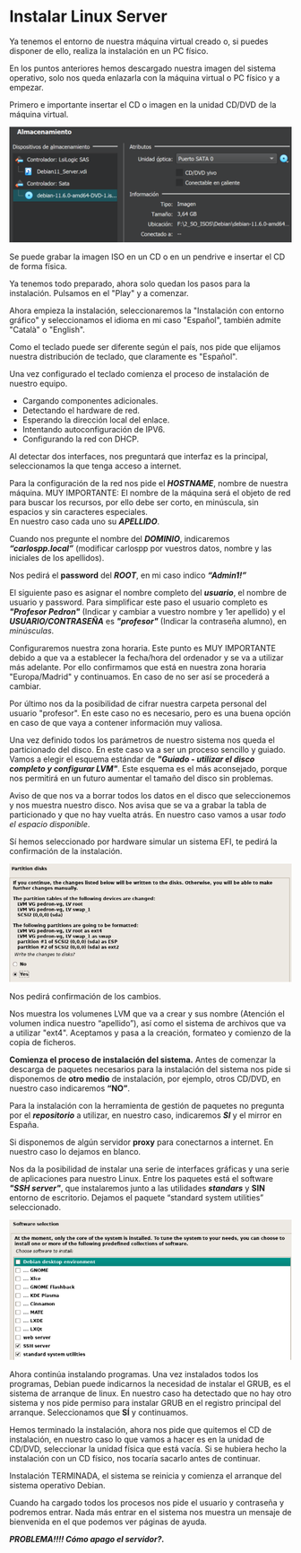# Instalar Linux Server
Ya tenemos el entorno de nuestra máquina virtual creado o, si puedes disponer de ello, realiza la instalación en un PC físico.

En los puntos anteriores hemos descargado nuestra imagen del sistema operativo, solo nos queda enlazarla con la máquina virtual o PC físico y a empezar.

Primero e importante insertar el CD o imagen en la unidad CD/DVD de la máquina virtual.

![Imagen Interfaz Unidad Óptica](img/confiInicioVbox_controCD_2.png)


Se puede grabar la imagen ISO en un CD o en un pendrive e insertar el CD de forma física.

Ya tenemos todo preparado, ahora solo quedan los pasos para la instalación. Pulsamos en el "Play" y a comenzar.


Ahora empieza la instalación, seleccionaremos la "Instalación con entorno gráfico" y seleccionamos el idioma en mi caso "Español", también admite "Català" o "English".


Como el teclado puede ser diferente según el país, nos pide que elijamos nuestra distribución de teclado, que claramente es "Español".

Una vez configurado el teclado comienza el proceso de instalación de nuestro equipo.

* Cargando componentes adicionales. 
* Detectando el hardware de red.
* Esperando la dirección local del enlace. 
* Intentando autoconfiguración de IPV6. 
* Configurando la red con DHCP.

Al detectar dos interfaces, nos preguntará que interfaz es la principal, seleccionamos la que tenga acceso a internet.

Para la configuración de la red nos pide el ***HOSTNAME***, nombre de nuestra máquina.
MUY IMPORTANTE: El nombre de la máquina será el objeto de red para buscar los recursos, por ello debe ser corto, en minúscula, sin espacios y sin caracteres especiales.  
En nuestro caso cada uno su ***APELLIDO***.

Cuando nos pregunte el nombre del ***DOMINIO***, indicaremos ***“carlospp.local”*** (modificar carlospp por vuestros datos, nombre y las iniciales de los apellidos).

Nos pedirá el **password** del ***ROOT***, en mi caso indico ***“Admin1!”***

El siguiente paso es asignar el nombre completo del ***usuario***, el nombre de usuario y password.
Para simplificar este paso el usuario completo es ***"Profesor Pedron"*** (Indicar y cambiar a vuestro nombre y 1er apellido) y el ***USUARIO/CONTRASEÑA*** es ***"profesor"*** (Indicar la contraseña alumno), en *minúsculas*.

Configuraremos nuestra zona horaria. Este punto es MUY IMPORTANTE debido a que va a establecer la fecha/hora del ordenador y se va a utilizar más adelante. Por ello confirmamos que está en nuestra zona horaria "Europa/Madrid" y continuamos. En caso de no ser así se procederá a cambiar.

Por último nos da la posibilidad de cifrar nuestra carpeta personal del usuario "profesor". En este caso no es necesario, pero es una buena opción en caso de que vaya a contener información muy valiosa.

Una vez definido todos los parámetros de nuestro sistema nos queda el particionado del disco. En este caso va a ser un proceso sencillo y guiado.
Vamos a elegir el esquema estándar de ***"Guiado - utilizar el disco completo y configurar LVM"***. Este esquema es el más aconsejado, porque nos permitirá en un futuro aumentar el tamaño del disco sin problemas.

Aviso de que nos va a borrar todos los datos en el disco que seleccionemos y nos muestra nuestro disco. Nos avisa que se va a grabar la tabla de particionado y que no hay vuelta atrás. En nuestro caso vamos a usar *todo el espacio disponible*.

Sí hemos seleccionado por hardware simular un sistema EFI, te pedirá la confirmación de la instalación.

![Imagen Particionado de Disco](img/Particionado_Disco.png)

Nos pedirá confirmación de los cambios.

Nos muestra los volumenes LVM que va a crear y sus nombre (Atención el volumen indica nuestro “apellido”), así como el sistema de archivos que va a utilizar "ext4".
Aceptamos y pasa a la creación, formateo y comienzo de la copia de ficheros.

**Comienza el proceso de instalación del sistema.**
Antes de comenzar la descarga de paquetes necesarios para la instalación del sistema nos pide si disponemos de **otro medio** de instalación, por ejemplo, otros CD/DVD, en nuestro caso indicaremos **“NO”**.



Para la instalación con la herramienta de gestión de paquetes no pregunta por el ***repositorio*** a utilizar, en nuestro caso, indicaremos ***SI*** y el mirror en España.


Si disponemos de algún servidor **proxy** para conectarnos a internet. En nuestro caso lo dejamos en blanco.


Nos da la posibilidad de instalar una serie de interfaces gráficas y una serie de aplicaciones para nuestro Linux. Entre los paquetes está el software ***"SSH server"***, que instalaremos junto a las utilidades ***standars*** y **SIN** entorno de escritorio.
Dejamos el paquete “standard system utilities” seleccionado.

![Imagen Interfaz Gráfica](img/Interfaz_Grafica.png)

Ahora continúa instalando programas.
Una vez instalados todos los programas, Debian puede indicarnos la necesidad de instalar el GRUB, es el sistema de arranque de linux. En nuestro caso ha detectado que no hay otro sistema y nos pide permiso para instalar GRUB en el registro principal del arranque. Seleccionamos que **SÍ** y continuamos.

Hemos terminado la instalación, ahora nos pide que quitemos el CD de instalación, en nuestro caso lo que vamos a hacer es en la unidad de CD/DVD, seleccionar la unidad física que está vacía. Si se hubiera hecho la instalación con un CD físico, nos tocaría sacarlo antes de continuar.

Instalación TERMINADA, el sistema se reinicia y comienza el arranque del sistema operativo Debian.

Cuando ha cargado todos los procesos nos pide el usuario y contraseña y podremos entrar.
Nada más entrar en el sistema nos muestra un mensaje de bienvenida en el que podemos ver páginas de ayuda.



***PROBLEMA!!!! Cómo apago el servidor?.***


